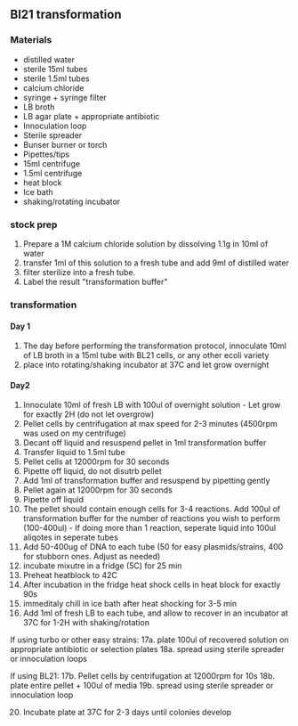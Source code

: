 ## Bl21 transformation

### Materials

  * distilled water
  * sterile 15ml tubes
  * sterile 1.5ml tubes
  * calcium chloride
  * syringe + syringe filter
  * LB broth
  * LB agar plate + appropriate antibiotic 
  * Innoculation loop
  * Sterile spreader
  * Bunser burner or torch
  * Pipettes/tips
  * 15ml centrifuge
  * 1.5ml centrifuge
  * heat block
  * Ice bath
  * shaking/rotating incubator


### stock prep

  1. Prepare a 1M calcium chloride solution by dissolving 1.1g in 10ml of water
  2. transfer 1ml of this solution to a fresh tube and add 9ml of distilled water
  3. filter sterilize into a fresh tube. 
  4. Label the result "transformation buffer"

### transformation

#### Day 1
  1. The day before performing the transformation protocol, innoculate 10ml of LB broth in a 15ml tube with BL21 cells, or any other ecoli variety
  2. place into rotating/shaking incubator at 37C and let grow overnight

#### Day2
  1. Innoculate 10ml of fresh LB with 100ul of overnight solution
    - Let grow for exactly 2H (do not let overgrow)
  2. Pellet cells by centrifugation at max speed for 2-3 minutes (4500rpm was used on my centrifuge)
  3. Decant off liquid and resuspend pellet in 1ml transformation buffer
  4. Transfer liquid to 1.5ml tube
  5. Pellet cells at 12000rpm for 30 seconds
  6. Pipette off liquid, do not disutrb pellet
  7. Add 1ml of transformation buffer and resuspend by pipetting gently
  8. Pellet again at 12000rpm for 30 seconds
  9. Pipette off liquid
  10. The pellet should contain enough cells for 3-4 reactions. Add 100ul of transformation buffer for the number of reactions you wish to perform (100-400ul)
    - If doing more than 1 reaction, seperate liquid into 100ul aliqotes in seperate tubes
  11. Add 50-400ug of DNA to each tube (50 for easy plasmids/strains, 400 for stubborn ones. Adjust as needed)
  12. incubate mixutre in a fridge (5C) for 25 min
  13. Preheat heatblock to 42C
  14. After incubation in the fridge heat shock cells in heat block for exactly 90s
  15. immeditaly chill in ice bath after heat shocking for 3-5 min
  16. Add 1ml of fresh LB to each tube, and allow to recover in an incubator at 37C for 1-2H with shaking/rotation

If using turbo or other easy strains:
  17a. plate 100ul of recovered solution on appropriate antibiotic or selection plates
  18a. spread using sterile spreader or innoculation loops

If using BL21:
  17b. Pellet cells by centrifugation at 12000rpm for 10s
  18b. plate entire pellet + 100ul of media
  19b. spread using sterile spreader or innoculation loop

  20. Incubate plate at 37C for 2-3 days until colonies develop
